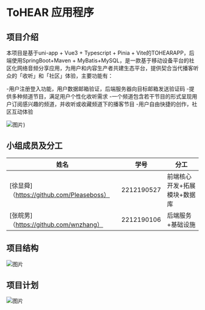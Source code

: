   # ToHEAR 应用程序 
  
   ## 项目介绍 
  
   本项目是基于uni-app + Vue3 + Typescript + Pinia + Vite的TOHEARAPP，后端使用SpringBoot+Maven + MyBatis+MySQL，是一款基于移动设备平台的社区化网络音频分享应用，为用户和内容生产者共建生态平台，提供契合当代播客听众的「收听」和「社区」体验，主要功能有： 
  
   -用户注册登入功能，用户数据邮箱验证，后端服务器向目标邮箱发送验证码 
  -提供多种频道节目，满足用户个性化收听需求 
  -一个频道包含若干节目的形式呈现用户订阅感兴趣的频道，并收听或收藏频道下的播客节目 
  -用户自由快捷的创作，社区互动体验 
  
   ![图片](https://github.com/user-attachments/assets/8c023332-b285-4c3c-9aaf-c188f703cb2c))
  
   ## 小组成员及分工 
  
   |姓名 | 学号 | 分工 | 
  |----------------------------------- |------------ |------------------------ | 
  | [徐显舜]（https://github.com/Pleaseboss） | 2212190527 | 前端核心开发+拓展模块+数据库 | 
  | [张皖男]（https://github.com/wnzhang） | 2212190106 | 后端服务+基础设施 | 
  
  ## 项目结构

![图片](https://github.com/user-attachments/assets/70733c4f-209f-4f15-a353-764dd60dec71)

## 项目计划

![图片](https://github.com/user-attachments/assets/265d983f-0ef3-4cc4-a583-60f6ef612fea)

  
   
 
